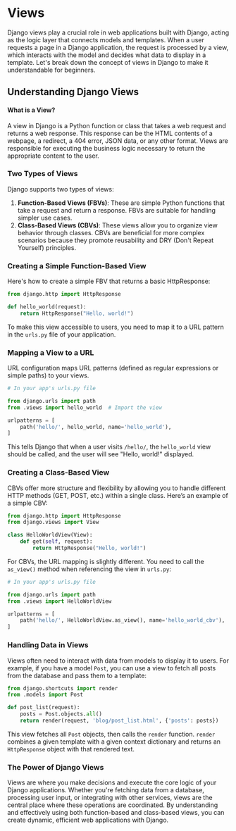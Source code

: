 # Views

Django views play a crucial role in web applications built with Django, acting as the logic layer that connects models and templates. When a user requests a page in a Django application, the request is processed by a view, which interacts with the model and decides what data to display in a template. Let's break down the concept of views in Django to make it understandable for beginners.

## Understanding Django Views

#### What is a View?

A view in Django is a Python function or class that takes a web request and returns a web response. This response can be the HTML contents of a webpage, a redirect, a 404 error, JSON data, or any other format. Views are responsible for executing the business logic necessary to return the appropriate content to the user.

### Two Types of Views

Django supports two types of views:

1. **Function-Based Views (FBVs)**: These are simple Python functions that take a request and return a response. FBVs are suitable for handling simpler use cases.
2. **Class-Based Views (CBVs)**: These views allow you to organize view behavior through classes. CBVs are beneficial for more complex scenarios because they promote reusability and DRY (Don't Repeat Yourself) principles.

### Creating a Simple Function-Based View

Here's how to create a simple FBV that returns a basic HttpResponse:

```python
from django.http import HttpResponse

def hello_world(request):
    return HttpResponse("Hello, world!")
```

To make this view accessible to users, you need to map it to a URL pattern in the `urls.py` file of your application.

### Mapping a View to a URL

URL configuration maps URL patterns (defined as regular expressions or simple paths) to your views.

```python
# In your app's urls.py file

from django.urls import path
from .views import hello_world  # Import the view

urlpatterns = [
    path('hello/', hello_world, name='hello_world'),
]
```

This tells Django that when a user visits `/hello/`, the `hello_world` view should be called, and the user will see "Hello, world!" displayed.

### Creating a Class-Based View

CBVs offer more structure and flexibility by allowing you to handle different HTTP methods (GET, POST, etc.) within a single class. Here’s an example of a simple CBV:

```python
from django.http import HttpResponse
from django.views import View

class HelloWorldView(View):
    def get(self, request):
        return HttpResponse("Hello, world!")
```

For CBVs, the URL mapping is slightly different. You need to call the `as_view()` method when referencing the view in `urls.py`:

```python
# In your app's urls.py file

from django.urls import path
from .views import HelloWorldView

urlpatterns = [
    path('hello/', HelloWorldView.as_view(), name='hello_world_cbv'),
]
```

### Handling Data in Views

Views often need to interact with data from models to display it to users. For example, if you have a model `Post`, you can use a view to fetch all posts from the database and pass them to a template:

```python
from django.shortcuts import render
from .models import Post

def post_list(request):
    posts = Post.objects.all()
    return render(request, 'blog/post_list.html', {'posts': posts})
```

This view fetches all `Post` objects, then calls the `render` function. `render` combines a given template with a given context dictionary and returns an `HttpResponse` object with that rendered text.

### The Power of Django Views

Views are where you make decisions and execute the core logic of your Django applications. Whether you're fetching data from a database, processing user input, or integrating with other services, views are the central place where these operations are coordinated. By understanding and effectively using both function-based and class-based views, you can create dynamic, efficient web applications with Django.
